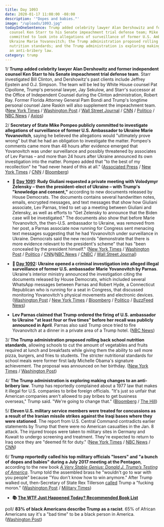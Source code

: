 ```yaml
---
title: Day 1093
date: 2020-01-17 11:08:00 -08:00
description: '"Dopes and babies."'
image: "/uploads/1093.jpg"
todayInOneSentence: Trump added celebrity lawyer Alan Dershowitz and former independent
  counsel Ken Starr to his Senate impeachment trial defense team; Mike Pompeo publicly
  committed to look into allegations of surveillance of former U.S. Ambassador to
  Ukraine Marie Yovanovitch; the Trump administration proposed rolling back school
  nutrition standards; and the Trump administration is exploring making changes to
  an anti-bribery law.
category: trump
---
```


1/ **Trump added celebrity lawyer Alan Dershowitz and former independent counsel Ken Starr to his Senate impeachment trial defense team**. Starr investigated Bill Clinton, and Dershowitz's past clients include Jeffrey Epstein and O.J. Simpson. The team will be led by White House counsel Pat Cipollone, Trump's personal lawyer, Jay Sekulow, and Starr's successor at the Office of Independent Counsel during the Clinton administration, Robert Ray. Former Florida Attorney General Pam Bondi and Trump's longtime personal counsel Jane Raskin will also supplement the impeachment team. ([New York Times](https://www.nytimes.com/2020/01/17/us/politics/trump-impeachment-lawyers-starr-dershowitz.html) / [Washington Post](https://www.washingtonpost.com/politics/impeachment-trial-live-updates/2020/01/17/df59d410-3917-11ea-bb7b-265f4554af6d_story.html) / [Wall Street Journal](https://www.wsj.com/articles/trump-impeachment-team-for-trial-to-include-ken-starr-alan-dershowitz-11579273273) / [CNN](https://www.cnn.com/2020/01/17/politics/donald-trump-impeachment-legal-team-alan-dershowitz-ken-starr/) / [Politico](https://www.politico.com/news/2020/01/17/trump-impeachment-team-kenneth-starr-alan-dershowitz-100429) / [NBC News](https://www.nbcnews.com/politics/trump-impeachment-inquiry/trump-impeachment-defense-team-expected-include-ken-starr-alan-dershowitz-n1117746) / [Axios](https://www.axios.com/donald-trump-impeachment-legal-team-8132aac5-544e-433c-83c5-e9262286e612.html))

2/ **Secretary of State Mike Pompeo publicly committed to investigate allegations of surveillance of former U.S. Ambassador to Ukraine Marie Yovanovitch**, saying he believed the allegations would "ultimately prove wrong" but that he had an obligation to investigate the matter. Pompeo's comments came more than 48 hours after evidence emerged that Yovanovitch was under surveillance and possibly threatened by associates of Lev Parnas – and more than 24 hours after Ukraine announced its own investigation into the matter. Pompeo added that "to the best of my recollection" he "had never heard of this at all." ([Associated Press](https://apnews.com/c46e171bf48e11c4b251458fed9007f6) / [New York Times](https://www.nytimes.com/2020/01/17/us/politics/pompeo-ukraine-surveillance.html) / [CNN](https://www.cnn.com/2020/01/17/politics/pompeo-yovanovitch-surveillance/index.html) / [Bloomberg](https://www.bloomberg.com/news/articles/2020-01-17/weekend-briefs-promise-window-into-trial-impeachment-update))

* 📌 **[Day 1091](https://whatthefuckjusthappenedtoday.com/2020/01/15/day-1091/#2-rudy-giuliani-requested-a-private): Rudy Giuliani requested a private meeting with Volodymyr Zelensky – then the president-elect of Ukraine – with Trump's "knowledge and consent,"** according to new documents released by House Democrats. The documents contains several handwritten notes, emails, encrypted messages, and text messages that show how Giuliani associate, Lev Parnas, tried to set up a meeting between Giuliani and Zelensky, as well as efforts to "Get Zelensky to announce that the Biden case will be investigated." The documents also show that before Marie Yovanovitch, the then-U.S. ambassador to Ukraine, was removed from her post, a Parnas associate now running for Congress sent menacing text messages suggesting that he had Yovanovitch under surveillance in Ukraine. Democrats said the new records "demonstrate that there is more evidence relevant to the president's scheme" that has "been concealed by the president himself." ([New York Times](https://www.nytimes.com/2020/01/14/us/politics/trump-impeachment-articles.html) / [Washington Post](https://www.washingtonpost.com/politics/ukraine-prosecutor-offered-information-related-to-biden-in-exchange-for-ambassadors-ouster-newly-released-materials-show/2020/01/14/cc45d19e-371e-11ea-9541-9107303481a4_story.html) / [Politico](https://www.politico.com/news/2020/01/14/house-dems-release-new-impeachment-evidence-related-to-indicted-giuliani-associate-098854) / [CNN](https://www.cnn.com/2020/01/14/politics/lev-parnas-documents-house-investigators/index.html)/[NBC News](https://www.nbcnews.com/politics/trump-impeachment-inquiry/giuliani-sought-private-meeting-ukrainian-president-documents-show-n1115691) / [CNBC](https://www.cnbc.com/2020/01/14/trump-impeachment-evidence-giuliani-requested-meeting-with-ukraine-president.html) / [Wall Street Journal](https://www.wsj.com/articles/new-documents-from-giuliani-associate-parnas-submitted-for-impeachment-trial-11579048547))

* **📌 [Day 1092](https://whatthefuckjusthappenedtoday.com/2020/01/16/day-1092/#ukraine-opened-a-criminal-investigat): Ukraine opened a criminal investigation into alleged illegal surveillance of former U.S. ambassador Marie Yovanovitch by Parnas**. Ukraine's interior ministry announced the investigation citing the documents released by House Democrats, which included several WhatsApp messages between Parnas and Robert Hyde, a Connecticut Republican who is running for a seat in Congress, that discussed monitoring Yovanovitch's physical movements and electronic devices. ([Washington Post](https://www.washingtonpost.com/world/europe/ukraine-opens-probe-into-possible-surveillance-of-us-ambassador-yovanovitch/2020/01/16/a5ae3e82-3862-11ea-a1ff-c48c1d59a4a1_story.html) / [New York Times](https://www.nytimes.com/2020/01/16/world/europe/ukraine-yovanovitch-investigation.html) / [Bloomberg](https://www.bloomberg.com/news/articles/2020-01-16/ukraine-probes-alleged-yovanovitch-surveillance-and-burisma-hack) / [Politico](https://www.politico.eu/article/ukraine-probes-possible-surveillance-of-us-ambassador/) / [BuzzFeed News](https://www.buzzfeednews.com/article/christopherm51/ukraine-impeachment-lev-parnas-marie-yovanovitch))

* **Lev Parnas claimed that Trump ordered the firing of U.S. ambassador to Ukraine "at least four or five times" before her recall was publicly announced in April**. Parnas also said Trump once tried to fire Yovanovitch at a dinner in a private area of a Trump hotel. ([NBC News](https://www.nbcnews.com/politics/politics-news/indicted-giuliani-associate-parnas-claims-trump-ordered-ukraine-ambassador-s-n1117541))

3/ **The Trump administration proposed rolling back school nutrition standards**, allowing schools to cut the amount of vegetables and fruits required at lunch and breakfasts while giving them the ability to sell more pizza, burgers, and fries to students. The stricter nutritional standards for school meals were former first lady Michelle Obama's signature achievement. The proposal was announced on her birthday. ([New York Times](https://www.nytimes.com/2020/01/17/us/politics/michelle-obama-school-nutrition-trump.html) / [Washington Post](https://www.washingtonpost.com/business/2020/01/17/usda-proposes-changing-school-menus-allow-more-fries-pizza-fewer-vegetables-fruits-reversing-michelle-obama-effort/))

4/ **The Trump administration is exploring making changes to an anti-bribery law**. Trump has reportedly complained about a 1977 law that makes it illegal for U.S. companies to bribe foreign officials. "It's just so unfair that American companies aren't allowed to pay bribes to get business overseas," Trump said. "We're going to change that." ([Bloomberg](https://www.bloomberg.com/news/articles/2020-01-17/white-house-considers-changes-to-law-banning-overseas-bribes) / [The Hill](https://thehill.com/homenews/administration/478846-kudlow-says-trump-looking-at-reforming-law-on-bribing-foreign))

5/ **Eleven U.S. military service members were treated for concussions as a result of the Iranian missile strikes against the Iraqi bases where they were stationed**. The report from U.S. Central Command contradicts earlier statements by Trump that there were no American casualties in the Jan. 8 attack. The injured troops were taken to military sites in Germany and Kuwait to undergo screening and treatment. They're expected to return to Iraq once they are "deemed fit for duty." ([New York Times](https://www.nytimes.com/2020/01/17/world/middleeast/iran-strike-americans.html) / [NBC News](https://www.nbcnews.com/news/us-news/u-s-service-members-treated-concussions-after-iranian-missile-strikes-n1117556) / [CNN](https://www.cnn.com/2020/01/16/politics/service-members-injured-iran-strike/index.html))

6/ **Trump reportedly called his top military officials "losers" and "a bunch of dopes and babies" during a July 2017 meeting at the Pentagon**, according to the new book *[A Very Stable Genius: Donald J. Trump’s Testing of America](https://www.amazon.com/Very-Stable-Genius-Testing-America/dp/1984877496/ref=as_li_ss_tl?keywords=a\+very\+stable\+genius&qid=1578582466&sr=8-1&linkCode=ll1&tag=wtfjht-20&linkId=3526c702b2f572dec99c5e4dac209f6f&language=en_US)*. Trump told the assembled brass he "wouldn't go to war with you people" because "You don't know how to win anymore." After Trump walked out, then-Secretary of State Rex Tillerson [called](https://whatthefuckjusthappenedtoday.com/2017/10/04/day-258/#1-rex-tillerson-reportedly-called-tr) Trump a "fucking moron." ([Washington Post](https://www.washingtonpost.com/politics/youre-a-bunch-of-dopes-and-babies-inside-trumps-stunning-tirade-against-generals/2020/01/16/d6dbb8a6-387e-11ea-bb7b-265f4554af6d_story.html) / [Military Times](https://www.militarytimes.com/news/pentagon-congress/2020/01/17/trump-blasted-top-military-generals-as-a-bunch-of-dopes-and-babies-according-to-new-book/))

* **📚 [The WTF Just Happened Today? Recommended Book List](https://www.amazon.com/shop/matt_kiser?listId=MX8CHE4TE8JY)**

poll/ **83% of black Americans describe Trump as a racist**. 65% of African Americans say it's a "bad time" to be a black person in America. ([Washington Post](https://www.washingtonpost.com/politics/black-americans-deeply-pessimistic-about-country-under-president-who-more-than-8-in-10-describe-as-a-racist-post-ipsos-poll-finds/2020/01/16/134b705c-37de-11ea-bb7b-265f4554af6d_story.html))
